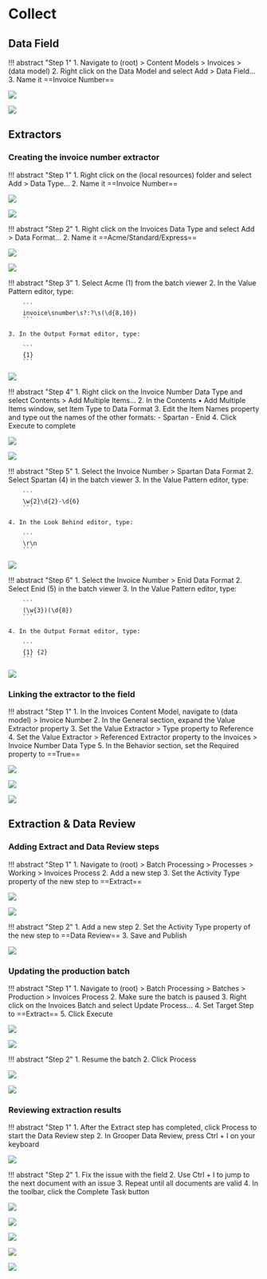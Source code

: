 # Collect

## Data Field

!!! abstract "Step 1"
    1. Navigate to (root) > Content Models > Invoices > (data model)
    2. Right click on the Data Model and select Add > Data Field...
    3. Name it ==Invoice Number==

![](img/4-1/001.png)

![](img/4-1/003.png)

## Extractors

### Creating the invoice number extractor

!!! abstract "Step 1"
    1. Right click on the (local resources) folder and select Add > Data Type...
    2. Name it ==Invoice Number==

![](img/4-1/004.png)

![](img/4-1/006.png)

!!! abstract "Step 2"
    1. Right click on the Invoices Data Type and select Add > Data Format...
    2. Name it ==Acme/Standard/Express==

![](img/4-1/007.png)

![](img/4-1/009.png)

!!! abstract "Step 3"
    1. Select Acme (1) from the batch viewer
    2. In the Value Pattern editor, type:

        ```
        invoice\snumber\s?:?\s(\d{8,10})
        ```

    3. In the Output Format editor, type:

        ```
        {1}
        ```

![](img/4-1/012.png)

!!! abstract "Step 4"
    1. Right click on the Invoice Number Data Type and select Contents > Add Multiple Items...
    2. In the Contents • Add Multiple Items window, set Item Type to Data Format
    3. Edit the Item Names property and type out the names of the other formats:
        - Spartan
        - Enid
    4. Click Execute to complete

![](img/4-1/013.png)

![](img/4-1/014.png)

!!! abstract "Step 5"
    1. Select the Invoice Number > Spartan Data Format
    2. Select Spartan (4) in the batch viewer
    3. In the Value Pattern editor, type:

        ```
        \w{2}\d{2}-\d{6}
        ```

    4. In the Look Behind editor, type:

        ```
        \r\n
        ```

![](img/4-1/020.png)

!!! abstract "Step 6"
    1. Select the Invoice Number > Enid Data Format
    2. Select Enid (5) in the batch viewer
    3. In the Value Pattern editor, type:

        ```
        (\w{3})(\d{8})
        ```

    4. In the Output Format editor, type:

        ```
        {1} {2}
        ```

![](img/4-1/022-2.png)

### Linking the extractor to the field

!!! abstract "Step 1"
    1. In the Invoices Content Model, navigate to (data model) > Invoice Number
    2. In the General section, expand the Value Extractor property
    3. Set the Value Extractor > Type property to Reference
    4. Set the Value Extractor > Referenced Extractor property to the Invoices > Invoice Number Data Type
    5. In the Behavior section, set the Required property to ==True==

![](img/4-1/030.png)

![](img/4-1/033.png)

![](img/4-1/042.png)

## Extraction & Data Review

### Adding Extract and Data Review steps

!!! abstract "Step 1"
    1. Navigate to (root) > Batch Processing > Processes > Working > Invoices Process
    2. Add a new step
    3. Set the Activity Type property of the new step to ==Extract==

![](img/4-2/001.png)

![](img/4-2/002.png)

!!! abstract "Step 2"
    1. Add a new step
    2. Set the Activity Type property of the new step to ==Data Review==
    3. Save and Publish

![](img/4-2/003.png)

### Updating the production batch

!!! abstract "Step 1"
    1. Navigate to (root) > Batch Processing > Batches > Production > Invoices Process
    2. Make sure the batch is paused
    3. Right click on the Invoices Batch and select Update Process...
    4. Set Target Step to ==Extract==
    5. Click Execute

![](img/4-2/005.png)

![](img/4-2/006.png)

!!! abstract "Step 2"
    1. Resume the batch
    2. Click Process

![](img/4-2/008.png)

![](img/4-2/010.png)

### Reviewing extraction results

!!! abstract "Step 1"
    1. After the Extract step has completed, click Process to start the Data Review step
    2. In Grooper Data Review, press Ctrl + I on your keyboard

![](img/4-2/011.png)

!!! abstract "Step 2"
    1. Fix the issue with the field
    2. Use Ctrl + I to jump to the next document with an issue
    3. Repeat until all documents are valid
    4. In the toolbar, click the Complete Task button

![](img/4-2/018.png)

![](img/4-2/020.png)

![](img/4-2/024.png)

![](img/4-2/027.png)

![](img/4-2/028.png)